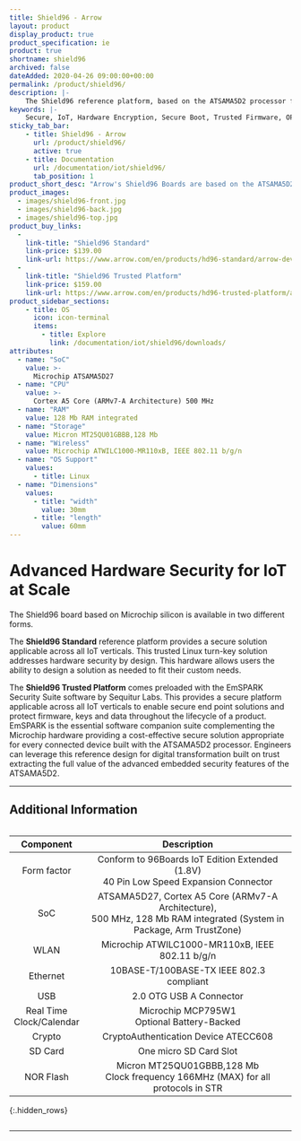 ```yaml
---
title: Shield96 - Arrow
layout: product
display_product: true
product_specification: ie
product: true
shortname: shield96
archived: false
dateAdded: 2020-04-26 09:00:00+00:00
permalink: /product/shield96/
description: |-
    The Shield96 reference platform, based on the ATSAMA5D2 processor from Microchip, provides a secure solution applicable across all IoT verticals. This trusted Linux turn-key solution addresses hardware security by design. This hardware allows users the ability to design a solution as needed to fit their custom needs.
keywords: |-
    Secure, IoT, Hardware Encryption, Secure Boot, Trusted Firmware, OPTEE, Trust Zone, EmSPARK, Crypto, Crypto Authentication, HelmsDeep, Shield96
sticky_tab_bar:
    - title: Shield96 - Arrow
      url: /product/shield96/
      active: true
    - title: Documentation
      url: /documentation/iot/shield96/
      tab_position: 1
product_short_desc: "Arrow's Shield96 Boards are based on the ATSAMA5D2 Security first SoC from Microchip and boasts features such as Secure Boot, Hardware crypto engines, Arm® TrustZone® etc"
product_images:
  - images/shield96-front.jpg
  - images/shield96-back.jpg
  - images/shield96-top.jpg
product_buy_links:
  -
    link-title: "Shield96 Standard"
    link-price: $139.00
    link-url: https://www.arrow.com/en/products/hd96-standard/arrow-development-tools
  -
    link-title: "Shield96 Trusted Platform"
    link-price: $159.00
    link-url: https://www.arrow.com/en/products/hd96-trusted-platform/arrow-development-tools
product_sidebar_sections:
    - title: OS
      icon: icon-terminal
      items:
        - title: Explore
          link: /documentation/iot/shield96/downloads/
attributes:
  - name: "SoC"
    value: >-
      Microchip ATSAMA5D27
  - name: "CPU"
    value: >-
      Cortex A5 Core (ARMv7-A Architecture) 500 MHz
  - name: "RAM"
    value: 128 Mb RAM integrated
  - name: "Storage"
    value: Micron MT25QU01GBBB,128 Mb
  - name: "Wireless"
    value: Microchip ATWILC1000-MR110xB, IEEE 802.11 b/g/n
  - name: "OS Support"
    values:
      - title: Linux
  - name: "Dimensions"
    values:
      - title: "width"
        value: 30mm
      - title: "length"
        value: 60mm
---
```


# Advanced Hardware Security for IoT at Scale

The Shield96 board based on Microchip silicon is available in two different forms.

The **Shield96 Standard** reference platform provides a secure solution applicable across all IoT verticals. This trusted Linux turn-key solution addresses hardware security by design. This hardware allows users the ability to design a solution as needed to fit their custom needs.

The **Shield96 Trusted Platform** comes preloaded with the EmSPARK Security Suite software by Sequitur Labs. This provides a secure platform applicable across all IoT verticals to enable secure end point solutions and protect firmware, keys and data throughout the lifecycle of a product. EmSPARK is the essential software companion suite complementing the Microchip hardware providing a cost-effective secure solution appropriate for every connected device built with the ATSAMA5D2 processor. Engineers can leverage this reference design for digital transformation built on trust extracting the full value of the advanced embedded security features of the ATSAMA5D2.

***

## Additional Information
<div style="overflow-x:scroll;" markdown="1">


| Component | Description |
|:---------:|:-----------:|
| Form factor | Conform to 96Boards IoT Edition Extended (1.8V)<br>40 Pin Low Speed Expansion Connector |
| SoC | ATSAMA5D27, Cortex A5 Core (ARMv7-A Architecture),<br>500 MHz, 128 Mb RAM integrated (System in Package, Arm TrustZone) |
| WLAN | Microchip ATWILC1000-MR110xB, IEEE 802.11 b/g/n |
| Ethernet | 10BASE-T/100BASE-TX IEEE 802.3 compliant |
| USB | 2.0 OTG USB A Connector |
| Real Time<br>Clock/Calendar | Microchip MCP795W1<br>Optional Battery-Backed |
| Crypto | CryptoAuthentication Device ATECC608 |
| SD Card | One micro SD Card Slot |
| NOR Flash | Micron MT25QU01GBBB,128 Mb<br>Clock frequency 166MHz (MAX) for all protocols in STR |

{:.hidden_rows}

</div>

***
